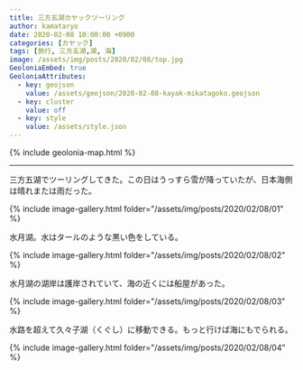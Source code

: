 ```yaml
---
title: 三方五湖カヤックツーリング
author: kamataryo
date: 2020-02-08 10:00:00 +0900
categories: [カヤック]
tags: [旅行, 三方五湖,湖, 海]
image: /assets/img/posts/2020/02/08/top.jpg
GeoloniaEmbed: true
GeoloniaAttributes:
  - key: geojson
    value: /assets/geojson/2020-02-08-kayak-mikatagoko.geojson
  - key: cluster
    value: off
  - key: style
    value: /assets/style.json
---
```


{% include geolonia-map.html %}

---

三方五湖でツーリングしてきた。この日はうっすら雪が降っていたが、日本海側は晴れまたは雨だった。

{% include image-gallery.html folder="/assets/img/posts/2020/02/08/01" %}

水月湖。水はタールのような黒い色をしている。

{% include image-gallery.html folder="/assets/img/posts/2020/02/08/02" %}

水月湖の湖岸は護岸されていて、海の近くには船屋があった。

{% include image-gallery.html folder="/assets/img/posts/2020/02/08/03" %}

水路を超えて久々子湖（くぐし）に移動できる。もっと行けば海にもでられる。

{% include image-gallery.html folder="/assets/img/posts/2020/02/08/04" %}
